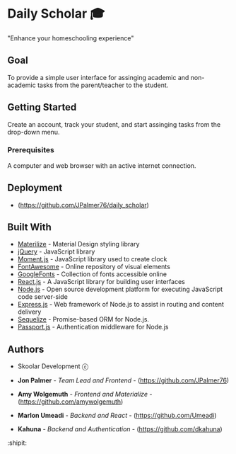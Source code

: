 # Daily Scholar   🎓

"Enhance your homeschooling experience"

## Goal

To provide a simple user interface for assinging academic and non-academic tasks from the parent/teacher to the student.

## Getting Started

Create an account, track your student, and start assinging tasks from the drop-down menu.

### Prerequisites

A computer and web browser with an active internet connection.

## Deployment

* (https://github.com/JPalmer76/daily_scholar)

## Built With

* [Materilize](https://materializecss.com/) - Material Design styling library
* [jQuery](https://jquery.com/) - JavaScript library
* [Moment.js](https://momentjs.com/) - JavaScript library used to create clock
* [FontAwesome](https://fontawesome.com/?from=io) - Online repository of visual elements
* [GoogleFonts](https://fonts.google.com/) - Collection of fonts accessible online
* [React.js](https://reactjs.org) - A JavaScript library for building user interfaces
* [Node.js](https://nodejs.org/en/) - Open source development platform for executing JavaScript code server-side
* [Express.js](https://expressjs.com) - Web framework of Node.js to assist in routing and content delivery
* [Sequelize](https://sequelize.org) - Promise-based ORM for Node.js.
* [Passport.js](hhttp://www.passportjs.org) - Authentication middleware for Node.js



## Authors

* Skoolar Development ⓒ 

* **Jon Palmer** - *Team Lead and Frontend* - (https://github.com/JPalmer76)
* **Amy Wolgemuth** - *Frontend and Materialize* - (https://github.com/amywolgemuth)
* **Marlon Umeadi** - *Backend and React* - (https://github.com/Umeadi)
* **Kahuna** - *Backend and Authentication* - (https://github.com/dkahuna)



:shipit:
